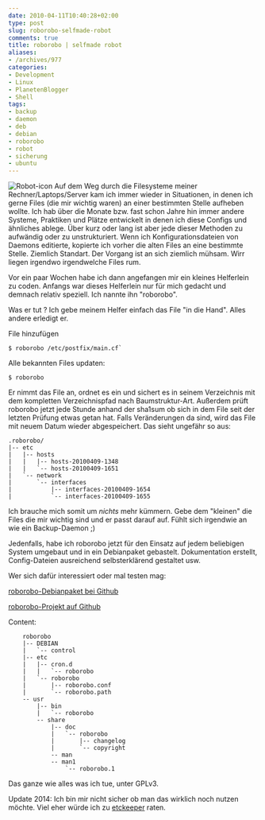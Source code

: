 ```yaml
---
date: 2010-04-11T10:40:28+02:00
type: post
slug: roborobo-selfmade-robot
comments: true
title: roborobo | selfmade robot
aliases:
- /archives/977
categories:
- Development
- Linux
- PlanetenBlogger
- Shell
tags:
- backup
- daemon
- deb
- debian
- roborobo
- robot
- sicherung
- ubuntu
---
```


![Robot-icon](/uploads/2010/04/Robot-icon.png) Auf dem Weg durch die
Filesysteme meiner Rechner/Laptops/Server kam ich immer wieder in
Situationen, in denen ich gerne Files (die mir wichtig waren) an einer
bestimmten Stelle aufheben wollte. Ich hab über die Monate bzw. fast schon
Jahre hin immer andere Systeme, Praktiken und Plätze entwickelt in denen
ich diese Configs und ähnliches ablege. Über kurz oder lang ist aber jede
dieser Methoden zu aufwändig oder zu unstrukturiert. Wenn ich
Konfigurationsdateien von Daemons editierte, kopierte ich vorher die alten
Files an eine bestimmte Stelle. Ziemlich Standart. Der Vorgang ist an sich
ziemlich mühsam. Wirr liegen irgendwo irgendwelche Files rum.

Vor ein paar Wochen habe ich dann angefangen mir ein kleines Helferlein zu
coden. Anfangs war dieses Helferlein nur für mich gedacht und demnach
relativ speziell. Ich nannte ihn "roborobo".

Was er tut ? Ich gebe meinem Helfer einfach das File "in die Hand". Alles
andere erledigt er.

File hinzufügen
```
$ roborobo /etc/postfix/main.cf`
```

Alle bekannten Files updaten:
```
$ roborobo
```

Er nimmt das File an, ordnet es ein und sichert es in seinem Verzeichnis
mit dem kompletten Verzeichnispfad nach Baumstruktur-Art. Außerdem prüft
roborobo jetzt jede Stunde anhand der sha1sum ob sich in dem File seit der
letzten Prüfung etwas getan hat. Falls Veränderungen da sind, wird das File
mit neuem Datum wieder abgespeichert. Das sieht ungefähr so aus:

    .roborobo/
    |-- etc
    |   |-- hosts
    |   |   |-- hosts-20100409-1348
    |   |   `-- hosts-20100409-1651
    |   `-- network
    |       `-- interfaces
    |           |-- interfaces-20100409-1654
    |           `-- interfaces-20100409-1655


Ich brauche mich somit um _nichts_ mehr kümmern. Gebe dem "kleinen" die
Files die mir wichtig sind und er passt darauf auf. Fühlt sich irgendwie an
wie ein Backup-Daemon ;)

Jedenfalls, habe ich roborobo jetzt für den Einsatz auf jedem beliebigen
System umgebaut und in ein Debianpaket gebastelt. Dokumentation erstellt,
Config-Dateien ausreichend selbsterklärend gestaltet usw.

Wer sich dafür interessiert oder mal testen mag:

[roborobo-Debianpaket bei Github](http://github.com/noqqe/roborobo/downloads)

[roborobo-Projekt auf Github](http://github.com/noqqe/roborobo/)

Content:

```
    roborobo
    |-- DEBIAN
    |   `-- control
    |-- etc
    |   |-- cron.d
    |   |   `-- roborobo
    |   `-- roborobo
    |       |-- roborobo.conf
    |       `-- roborobo.path
    -- usr
        |-- bin
        |   `-- roborobo
        -- share
            |-- doc
            |   `-- roborobo
            |       |-- changelog
            |       `-- copyright
            -- man
            -- man1
                `-- roborobo.1
```

Das ganze wie alles was ich tue, unter GPLv3.

Update 2014: Ich bin mir nicht sicher ob man das wirklich noch nutzen möchte.
Viel eher würde ich zu [etckeeper](http://joeyh.name/code/etckeeper/) raten.
